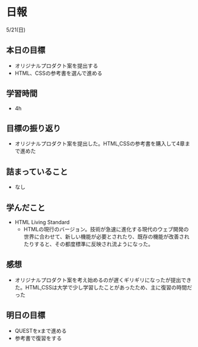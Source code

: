 # 日報

5/21(日)

## 本日の目標

- オリジナルプロダクト案を提出する
- HTML、CSSの参考書を選んで進める

## 学習時間

- 4h

## 目標の振り返り

- オリジナルプロダクト案を提出した。HTML,CSSの参考書を購入して4章まで進めた

## 詰まっていること

- なし

## 学んだこと

- HTML Living Standard
    - HTMLの現行のバージョン。技術が急速に進化する現代のウェブ開発の世界に合わせて、新しい機能が必要とされたり、既存の機能が改善されたりすると、その都度標準に反映され流ようになった。

## 感想

- オリジナルプロダクト案を考え始めるのが遅くギリギリになったが提出できた。HTML,CSSは大学で少し学習したことがあったため、主に復習の時間だった

## 明日の目標

- QUESTをxまで進める
- 参考書で復習をする
